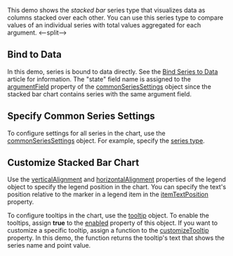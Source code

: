 This demo shows the _stacked bar_ series type that visualizes data as columns stacked over each other. You can use this series type to compare values of an individual series with total values aggregated for each argument.
<--split-->

## Bind to Data

In this demo, series is bound to data directly. See the [Bind Series to Data](/Documentation/Guide/UI_Components/Chart/Data_Binding/Bind_Series_to_Data) article for information. The "state" field name is assigned to the [argumentField](/Documentation/ApiReference/UI_Components/dxChart/Configuration/commonSeriesSettings/#argumentField) property of the [commonSeriesSettings](/Documentation/ApiReference/UI_Components/dxChart/Configuration/commonSeriesSettings/) object since the stacked bar chart contains series with the same argument field.

## Specify Common Series Settings

To configure settings for all series in the chart, use the [commonSeriesSettings](/Documentation/ApiReference/UI_Components/dxChart/Configuration/commonSeriesSettings) object. For example, specify the [series type](/Documentation/ApiReference/UI_Components/dxChart/Configuration/commonSeriesSettings/#type).


## Customize Stacked Bar Chart

Use the [verticalAlignment](/Documentation/ApiReference/UI_Components/dxChart/Configuration/legend/#verticalAlignment) and [horizontalAlignment](/Documentation/ApiReference/UI_Components/dxChart/Configuration/legend/#horizontalAlignment) properties of the legend object to specify the legend position in the chart. You can specify the text's position relative to the marker in a legend item in the [itemTextPosition](/Documentation/ApiReference/UI_Components/dxChart/Configuration/legend/#itemTextPosition) property.

To configure tooltips in the chart, use the [tooltip](/Documentation/ApiReference/UI_Components/dxChart/Configuration/tooltip/) object. To enable the tooltips, assign **true** to the [enabled](/Documentation/ApiReference/UI_Components/dxChart/Configuration/tooltip/#enabled) property of this object. If you want to customize a specific tooltip, assign a function to the [customizeTooltip](/Documentation/ApiReference/UI_Components/dxChart/Configuration/tooltip/#customizeTooltip) property. In this demo, the function returns the tooltip's text that shows the series name and point value.
